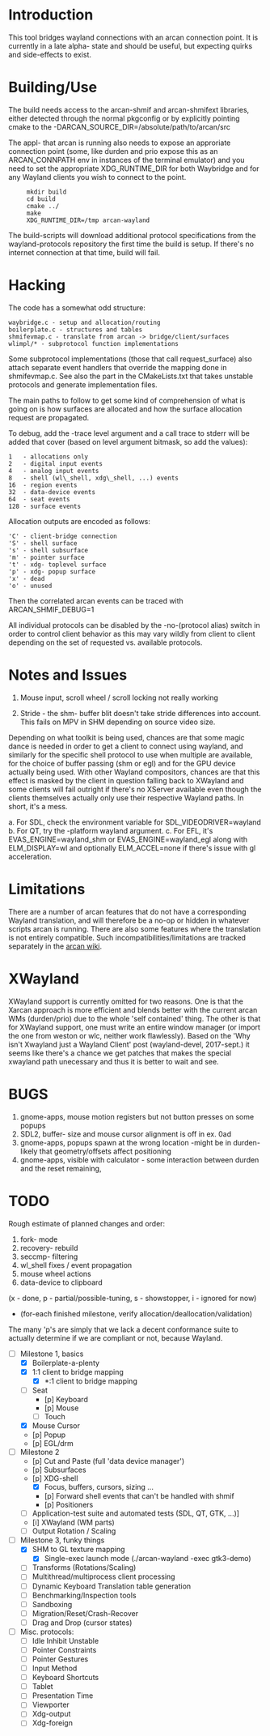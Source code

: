 Introduction
====
This tool bridges wayland connections with an arcan connection point. It is
currently in a late alpha- state and should be useful, but expecting quirks and
side-effects to exist.

Building/Use
====
The build needs access to the arcan-shmif and arcan-shmifext libraries,
either detected through the normal pkgconfig or by explicitly pointing
cmake to the -DARCAN\_SOURCE\_DIR=/absolute/path/to/arcan/src

The appl- that arcan is running also needs to expose an approriate connection
point (some, like durden and prio expose this as an ARCAN\_CONNPATH env in
instances of the terminal emulator) and you need to set the appropriate
XDG\_RUNTIME\_DIR for both Waybridge and for any Wayland clients you wish to
connect to the point.

         mkdir build
         cd build
         cmake ../
         make
         XDG_RUNTIME_DIR=/tmp arcan-wayland

The build-scripts will download additional protocol specifications from the
wayland-protocols repository the first time the build is setup. If there's
no internet connection at that time, build will fail.

Hacking
====
The code has a somewhat odd structure:

    waybridge.c - setup and allocation/routing
    boilerplate.c - structures and tables
    shmifevmap.c - translate from arcan -> bridge/client/surfaces
    wlimpl/* - subprotocol function implementations

Some subprotocol implementations (those that call request\_surface)
also attach separate event handlers that override the mapping done in
shmifevmap.c. See also the part in the CMakeLists.txt that takes unstable
protocols and generate implementation files.

The main paths to follow to get some kind of comprehension of what is going
on is how surfaces are allocated and how the surface allocation request are
propagated.

To debug, add the -trace level argument and a call trace to stderr will be
added that cover (based on level argument bitmask, so add the values):

    1   - allocations only
    2   - digital input events
    4   - analog input events
    8   - shell (wl\_shell, xdg\_shell, ...) events
    16  - region events
    32  - data-device events
    64  - seat events
    128 - surface events

Allocation outputs are encoded as follows:

    'C' - client-bridge connection
    'S' - shell surface
    's' - shell subsurface
    'm' - pointer surface
    't' - xdg- toplevel surface
    'p' - xdg- popup surface
    'x' - dead
    'o' - unused

Then the correlated arcan events can be traced with ARCAN\_SHMIF\_DEBUG=1

All individual protocols can be disabled by the -no-(protocol alias) switch
in order to control client behavior as this may vary wildly from client
to client depending on the set of requested vs. available protocols.

Notes and Issues
====
1. Mouse input, scroll wheel / scroll locking not really working

3. Stride - the shm- buffer blit doesn't take stride differences into
   account. This fails on MPV in SHM depending on source video size.

Depending on what toolkit is being used, chances are that some magic dance is
needed in order to get a client to connect using wayland, and similarly for the
specific shell protocol to use when multiple are available, for the choice of
buffer passing (shm or egl) and for the GPU device actually being used. With
other Wayland compositors, chances are that this effect is masked by the client
in question falling back to XWayland and some clients will fail outright if
there's no XServer available even though the clients themselves actually only
use their respective Wayland paths. In short, it's a mess.

a. For SDL, check the environment variable for SDL\_VIDEODRIVER=wayland
b. For QT, try the -platform wayland argument.
c. For EFL, it's EVAS\_ENGINE=wayland\_shm or EVAS\_ENGINE=wayland\_egl along
with ELM\_DISPLAY=wl and optionally ELM\_ACCEL=none if there's issue with
gl acceleration.

Limitations
====
There are a number of arcan features that do not have a corresponding
Wayland translation, and will therefore be a no-op or hidden in whatever
scripts arcan is running. There are also some features where the translation
is not entirely compatible. Such incompatibilities/limitations are tracked
separately in the [arcan wiki](https://github.com/letoram/arcan/wiki/wayland).

XWayland
====

XWayland support is currently omitted for two reasons. One is that the Xarcan
approach is more efficient and blends better with the current arcan WMs
(durden/prio) due to the whole 'self contained' thing. The other is that for
XWayland support, one must write an entire window manager (or import the one
from weston or wlc, neither work flawlessly). Based on the 'Why isn't Xwayland
just a Wayland Client' post (wayland-devel, 2017-sept.) it seems like there's a
chance we get patches that makes the special xwayland path unecessary and thus
it is better to wait and see.

BUGS
===
1. gnome-apps, mouse motion registers but not button presses on some
   popups
2. SDL2, buffer- size and mouse cursor alignment is off in ex. 0ad
3. gnome-apps, popups spawn at the wrong location -might be in durden-
   likely that geometry/offsets affect positioning
4. gnome-apps, visible with calculator - some interaction between durden
   and the reset remaining,

TODO
====

Rough estimate of planned changes and order:

1. fork- mode
2. recovery- rebuild
3. seccmp- filtering
4. wl\_shell fixes / event propagation
5. mouse wheel actions
6. data-device to clipboard

(x - done, p - partial/possible-tuning, s - showstopper, i - ignored for now)
+ (for-each finished milestone, verify allocation/deallocation/validation)

The many 'p's are simply that we lack a decent conformance suite to actually
determine if we are compliant or not, because Wayland.

- [ ] Milestone 1, basics
  - [x] Boilerplate-a-plenty
  - [x] 1:1 client to bridge mapping
    - [x] \*:1 client to bridge mapping
  - [ ] Seat
    - [p] Keyboard
    - [p] Mouse
    - [ ] Touch
  - [x] Mouse Cursor
  - [p] Popup
  - [p] EGL/drm
- [ ] Milestone 2
    - [p] Cut and Paste (full 'data device manager')
    - [p] Subsurfaces
    - [p] XDG-shell
      - [x] Focus, buffers, cursors, sizing ...
      - [p] Forward shell events that can't be handled with shmif
      - [p] Positioners
    - [ ] Application-test suite and automated tests (SDL, QT, GTK, ...)]
    - [i] XWayland (WM parts)
    - [ ] Output Rotation / Scaling
- [ ] Milestone 3, funky things
  - [x] SHM to GL texture mapping
	- [x] Single-exec launch mode (./arcan-wayland -exec gtk3-demo)
  - [ ] Transforms (Rotations/Scaling)
  - [ ] Multithread/multiprocess client processing
  - [ ] Dynamic Keyboard Translation table generation
  - [ ] Benchmarking/Inspection tools
  - [ ] Sandboxing
  - [ ] Migration/Reset/Crash-Recover
  - [ ] Drag and Drop (cursor states)

- [ ] Misc. protocols:
  - [ ] Idle Inhibit Unstable
  - [ ] Pointer Constraints
  - [ ] Pointer Gestures
  - [ ] Input Method
  - [ ] Keyboard Shortcuts
  - [ ] Tablet
  - [ ] Presentation Time
  - [ ] Viewporter
  - [ ] Xdg-output
  - [ ] Xdg-foreign
